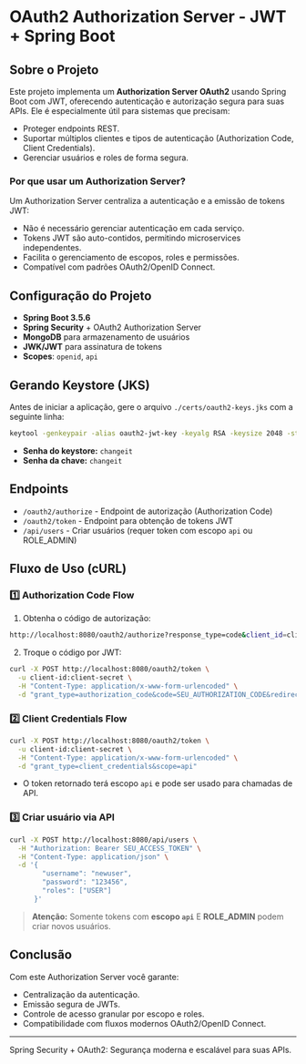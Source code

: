# OAuth2 Authorization Server - JWT + Spring Boot

## Sobre o Projeto
Este projeto implementa um **Authorization Server OAuth2** usando Spring Boot com JWT, oferecendo autenticação e autorização segura para suas APIs. Ele é especialmente útil para sistemas que precisam:

- Proteger endpoints REST.
- Suportar múltiplos clientes e tipos de autenticação (Authorization Code, Client Credentials).
- Gerenciar usuários e roles de forma segura.

### Por que usar um Authorization Server?
Um Authorization Server centraliza a autenticação e a emissão de tokens JWT:

- Não é necessário gerenciar autenticação em cada serviço.
- Tokens JWT são auto-contidos, permitindo microservices independentes.
- Facilita o gerenciamento de escopos, roles e permissões.
- Compatível com padrões OAuth2/OpenID Connect.

## Configuração do Projeto
- **Spring Boot 3.5.6**
- **Spring Security** + OAuth2 Authorization Server
- **MongoDB** para armazenamento de usuários
- **JWK/JWT** para assinatura de tokens
- **Scopes**: `openid`, `api`

## Gerando Keystore (JKS)
Antes de iniciar a aplicação, gere o arquivo `./certs/oauth2-keys.jks` com a seguinte linha:
```bash
keytool -genkeypair -alias oauth2-jwt-key -keyalg RSA -keysize 2048 -storetype JKS -keystore ./certs/oauth2-keys.jks -validity 3650
```
- **Senha do keystore:** `changeit`
- **Senha da chave:** `changeit`

## Endpoints
- `/oauth2/authorize` - Endpoint de autorização (Authorization Code)
- `/oauth2/token` - Endpoint para obtenção de tokens JWT
- `/api/users` - Criar usuários (requer token com escopo `api` ou ROLE_ADMIN)

## Fluxo de Uso (cURL)

### 1️⃣ Authorization Code Flow
1. Obtenha o código de autorização:
```bash
http://localhost:8080/oauth2/authorize?response_type=code&client_id=client-id&scope=openid%20api&redirect_uri=http://localhost:8081/login/oauth2/code/client-id
```

2. Troque o código por JWT:
```bash
curl -X POST http://localhost:8080/oauth2/token \
  -u client-id:client-secret \
  -H "Content-Type: application/x-www-form-urlencoded" \
  -d "grant_type=authorization_code&code=SEU_AUTHORIZATION_CODE&redirect_uri=http://localhost:8081/login/oauth2/code/client-id"
```

### 2️⃣ Client Credentials Flow
```bash
curl -X POST http://localhost:8080/oauth2/token \
  -u client-id:client-secret \
  -H "Content-Type: application/x-www-form-urlencoded" \
  -d "grant_type=client_credentials&scope=api"
```

- O token retornado terá escopo `api` e pode ser usado para chamadas de API.

### 3️⃣ Criar usuário via API
```bash
curl -X POST http://localhost:8080/api/users \
  -H "Authorization: Bearer SEU_ACCESS_TOKEN" \
  -H "Content-Type: application/json" \
  -d '{
        "username": "newuser",
        "password": "123456",
        "roles": ["USER"]
      }'
```

> **Atenção:** Somente tokens com **escopo `api`** E **ROLE_ADMIN** podem criar novos usuários.

## Conclusão
Com este Authorization Server você garante:
- Centralização da autenticação.
- Emissão segura de JWTs.
- Controle de acesso granular por escopo e roles.
- Compatibilidade com fluxos modernos OAuth2/OpenID Connect.

---

Spring Security + OAuth2: Segurança moderna e escalável para suas APIs.
